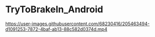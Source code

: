 # TryToBrakeIn_Android


https://user-images.githubusercontent.com/68230416/205463494-d1091253-7872-4baf-ab13-88c582d0374d.mp4


